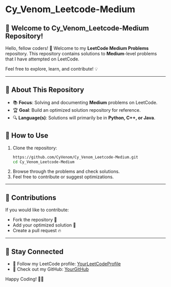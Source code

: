 # Cy_Venom_Leetcode-Medium 

## 🚀 Welcome to Cy_Venom_Leetcode-Medium Repository!

Hello, fellow coders! 👋 Welcome to my **LeetCode Medium Problems** repository. This repository contains solutions to **Medium**-level problems that I have attempted on LeetCode.

Feel free to explore, learn, and contribute! 💡

---

## 📌 About This Repository

- 📚 **Focus**: Solving and documenting **Medium** problems on LeetCode.
- 🏆 **Goal**: Build an optimized solution repository for reference.
- 🔍 **Language(s)**: Solutions will primarily be in **Python, C++, or Java**.


## 🚀 How to Use

1. Clone the repository:
   ```bash
   https://github.com/CyVenom/Cy_Venom_Leetcode-Medium.git
   cd Cy_Venom_Leetcode-Medium
   ```
2. Browse through the problems and check solutions.
3. Feel free to contribute or suggest optimizations.

---

## 🤝 Contributions

If you would like to contribute:
- Fork the repository 🍴
- Add your optimized solution 🚀
- Create a pull request 🔥

---

## 📢 Stay Connected
- 📌 Follow my LeetCode profile: [YourLeetCodeProfile](https://leetcode.com/u/Cybervenom8/)
- 📌 Check out my GitHub: [YourGitHub](https://github.com/CyVenom)

Happy Coding! 🚀🔥

